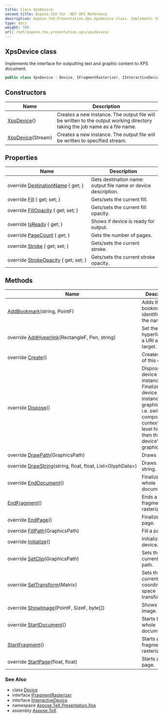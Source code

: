```yaml
---
title: Class XpsDevice
second_title: Aspose.TeX for .NET API Reference
description: Aspose.TeX.Presentation.Xps.XpsDevice class. Implements the interface for outputting text and graphic content to XPS document
type: docs
weight: 780
url: /net/aspose.tex.presentation.xps/xpsdevice/
---
```

## XpsDevice class

Implements the interface for outputting text and graphic content to XPS document.

```csharp
public class XpsDevice : Device, IFragmentRasterizer, IInteractiveDevice
```

## Constructors

| Name | Description |
| --- | --- |
| [XpsDevice](xpsdevice/#constructor)() | Creates a new instance. The output file will be written to the output working directory taking the job name as a file name. |
| [XpsDevice](xpsdevice/#constructor_1)(Stream) | Creates a new instance. The output file will be written to specified stream. |

## Properties

| Name | Description |
| --- | --- |
| override [DestinationName](../../aspose.tex.presentation.xps/xpsdevice/destinationname/) { get; } | Gets destination name: output file name or device description. |
| override [Fill](../../aspose.tex.presentation.xps/xpsdevice/fill/) { get; set; } | Gets/sets the current fill. |
| override [FillOpacity](../../aspose.tex.presentation.xps/xpsdevice/fillopacity/) { get; set; } | Gets/sets the current fill opacity. |
| override [IsReady](../../aspose.tex.presentation.xps/xpsdevice/isready/) { get; } | Shows if device is ready for output. |
| override [PageCount](../../aspose.tex.presentation.xps/xpsdevice/pagecount/) { get; } | Gets the number of pages. |
| override [Stroke](../../aspose.tex.presentation.xps/xpsdevice/stroke/) { get; set; } | Gets/sets the current stroke. |
| override [StrokeOpacity](../../aspose.tex.presentation.xps/xpsdevice/strokeopacity/) { get; set; } | Gets/sets the current stroke opacity. |

## Methods

| Name | Description |
| --- | --- |
| [AddBookmark](../../aspose.tex.presentation.xps/xpsdevice/addbookmark/)(string, PointF) | Adds the bookmark identified by the name. |
| override [AddHyperlink](../../aspose.tex.presentation.xps/xpsdevice/addhyperlink/)(RectangleF, Pen, string) | Set the hyperlink with a URI as its target. |
| override [Create](../../aspose.tex.presentation.xps/xpsdevice/create/)() | Creates a copy of this device. |
| override [Dispose](../../aspose.tex.presentation.xps/xpsdevice/dispose/)() | Disposes this device instance. Finalizes this device instance graphics state, i.e. switches composing context to the level higher then this device's graphics state. |
| override [DrawPath](../../aspose.tex.presentation.xps/xpsdevice/drawpath/)(GraphicsPath) | Draws a path. |
| override [DrawString](../../aspose.tex.presentation.xps/xpsdevice/drawstring/)(string, float, float, List&lt;GlyphData&gt;) | Draws a text string. |
| override [EndDocument](../../aspose.tex.presentation.xps/xpsdevice/enddocument/)() | Finalizes the whole document. |
| [EndFragment](../../aspose.tex.presentation.xps/xpsdevice/endfragment/)() | Ends a fragment to rasterize. |
| override [EndPage](../../aspose.tex.presentation.xps/xpsdevice/endpage/)() | Finalizes a page. |
| override [FillPath](../../aspose.tex.presentation.xps/xpsdevice/fillpath/)(GraphicsPath) | Fill a path. |
| override [Initialize](../../aspose.tex.presentation.xps/xpsdevice/initialize/)() | Initializes the device. |
| override [SetClip](../../aspose.tex.presentation.xps/xpsdevice/setclip/)(GraphicsPath) | Sets the current clip path. |
| override [SetTransform](../../aspose.tex.presentation.xps/xpsdevice/settransform/)(Matrix) | Sets the current coordinate space transformation. |
| override [ShowImage](../../aspose.tex.presentation.xps/xpsdevice/showimage/)(PointF, SizeF, byte[]) | Shows a raster image. |
| override [StartDocument](../../aspose.tex.presentation.xps/xpsdevice/startdocument/)() | Starts the whole document. |
| [StartFragment](../../aspose.tex.presentation.xps/xpsdevice/startfragment/)() | Starts a fragment to rasterize. |
| override [StartPage](../../aspose.tex.presentation.xps/xpsdevice/startpage/)(float, float) | Starts a new page. |

### See Also

* class [Device](../../aspose.tex.presentation/device/)
* interface [IFragmentRasterizer](../../aspose.tex.presentation/ifragmentrasterizer/)
* interface [IInteractiveDevice](../../aspose.tex.presentation/iinteractivedevice/)
* namespace [Aspose.TeX.Presentation.Xps](../../aspose.tex.presentation.xps/)
* assembly [Aspose.TeX](../../)


